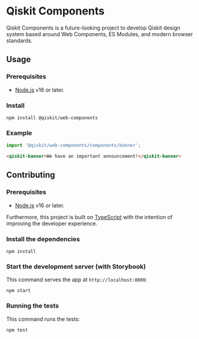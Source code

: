 # Qiskit Components

Qiskit Components is a future-looking project to develop Qiskit design system based around Web Components, ES Modules, and modern browser standards.

## Usage

### Prerequisites

- [Node.js](https://nodejs.org) v16 or later.

### Install

    npm install @qiskit/web-components

### Example

```javascript
import '@qiskit/web-components/components/banner';
```

```html
<qiskit-banner>We have an important announcement!</qiskit-banner>
```

## Contributing

### Prerequisites

- [Node.js](https://nodejs.org) v16 or later.

Furthermore, this project is built on [TypeScript](https://www.typescriptlang.org) with the intention of improving the developer experience.

### Install the dependencies

    npm install

### Start the development server (with Storybook)

This command serves the app at `http://localhost:8000`:

    npm start

### Running the tests

This command runs the tests:

    npm test

